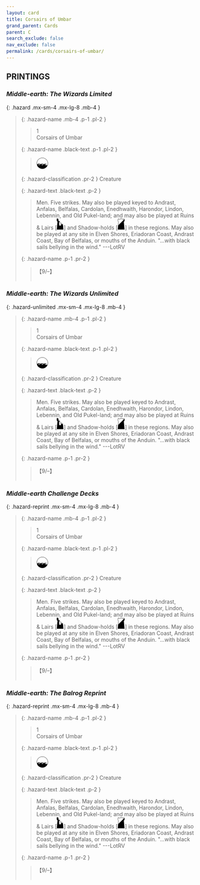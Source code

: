 ```yaml
---
layout: card
title: Corsairs of Umbar
grand_parent: Cards
parent: C
search_exclude: false
nav_exclude: false
permalink: /cards/corsairs-of-umbar/
---
```


## PRINTINGS


### _Middle-earth: The Wizards Limited_

{: .hazard .mx-sm-4 .mx-lg-8 .mb-4 }
> {: .hazard-name .mb-4 .p-1 .pl-2 }
> > <div class="hazard-mp">1</div>
> > <div class="card-name">Corsairs of Umbar</div>
>
> {: .hazard-name .black-text .p-1 .pl-2 }
> > ![](/assets/images/coastalsea.svg)
>
> {: .hazard-classification .pr-2 }
> Creature
>
> {: .hazard-text .black-text .p-2 }
> > Men. Five strikes. May also be played keyed to Andrast, Anfalas, Belfalas, Cardolan, Enedhwaith, Harondor, Lindon, Lebennin, and Old Pukel-land; and may also be played at Ruins & Lairs \[![](/assets/images/ruinlair.svg)] and Shadow-holds \[![](/assets/images/shadow-hold.svg)] in these regions. May also be played at any site in Elven Shores, Eriadoran Coast, Andrast Coast, Bay of Belfalas, or mouths of the Anduin.  "...with black sails bellying in the wind." ---LotRV 
>
> {: .hazard-name .p-1 .pr-2 }
> > <div class="card-shield">【9/&ndash;】</div>
> > <div class="card-corruption">&nbsp;</div>

### _Middle-earth: The Wizards Unlimited_

{: .hazard-unlimited .mx-sm-4 .mx-lg-8 .mb-4 }
> {: .hazard-name .mb-4 .p-1 .pl-2 }
> > <div class="hazard-mp">1</div>
> > <div class="card-name">Corsairs of Umbar</div>
>
> {: .hazard-name .black-text .p-1 .pl-2 }
> > ![](/assets/images/coastalsea.svg)
>
> {: .hazard-classification .pr-2 }
> Creature
>
> {: .hazard-text .black-text .p-2 }
> > Men. Five strikes. May also be played keyed to Andrast, Anfalas, Belfalas, Cardolan, Enedhwaith, Harondor, Lindon, Lebennin, and Old Pukel-land; and may also be played at Ruins & Lairs \[![](/assets/images/ruinlair.svg)] and Shadow-holds \[![](/assets/images/shadow-hold.svg)] in these regions. May also be played at any site in Elven Shores, Eriadoran Coast, Andrast Coast, Bay of Belfalas, or mouths of the Anduin.  "...with black sails bellying in the wind." ---LotRV 
>
> {: .hazard-name .p-1 .pr-2 }
> > <div class="card-shield">【9/&ndash;】</div>
> > <div class="card-corruption-white">&nbsp;</div>

### _Middle-earth Challenge Decks_

{: .hazard-reprint .mx-sm-4 .mx-lg-8 .mb-4 }
> {: .hazard-name .mb-4 .p-1 .pl-2 }
> > <div class="hazard-mp">1</div>
> > <div class="card-name">Corsairs of Umbar</div>
>
> {: .hazard-name .black-text .p-1 .pl-2 }
> > ![](/assets/images/coastalsea.svg)
>
> {: .hazard-classification .pr-2 }
> Creature
>
> {: .hazard-text .black-text .p-2 }
> > Men. Five strikes. May also be played keyed to Andrast, Anfalas, Belfalas, Cardolan, Enedhwaith, Harondor, Lindon, Lebennin, and Old Pukel-land; and may also be played at Ruins & Lairs \[![](/assets/images/ruinlair.svg)] and Shadow-holds \[![](/assets/images/shadow-hold.svg)] in these regions. May also be played at any site in Elven Shores, Eriadoran Coast, Andrast Coast, Bay of Belfalas, or mouths of the Anduin.  "...with black sails bellying in the wind." ---LotRV 
>
> {: .hazard-name .p-1 .pr-2 }
> > <div class="card-shield">【9/&ndash;】</div>
> > <div class="card-corruption-white">&nbsp;</div>

### _Middle-earth: The Balrog Reprint_

{: .hazard-reprint .mx-sm-4 .mx-lg-8 .mb-4 }
> {: .hazard-name .mb-4 .p-1 .pl-2 }
> > <div class="hazard-mp">1</div>
> > <div class="card-name">Corsairs of Umbar</div>
>
> {: .hazard-name .black-text .p-1 .pl-2 }
> > ![](/assets/images/coastalsea.svg)
>
> {: .hazard-classification .pr-2 }
> Creature
>
> {: .hazard-text .black-text .p-2 }
> > Men. Five strikes. May also be played keyed to Andrast, Anfalas, Belfalas, Cardolan, Enedhwaith, Harondor, Lindon, Lebennin, and Old Pukel-land; and may also be played at Ruins & Lairs \[![](/assets/images/ruinlair.svg)] and Shadow-holds \[![](/assets/images/shadow-hold.svg)] in these regions. May also be played at any site in Elven Shores, Eriadoran Coast, Andrast Coast, Bay of Belfalas, or mouths of the Anduin.  "...with black sails bellying in the wind." ---LotRV 
>
> {: .hazard-name .p-1 .pr-2 }
> > <div class="card-shield">【9/&ndash;】</div>
> > <div class="card-corruption-white">&nbsp;</div>
